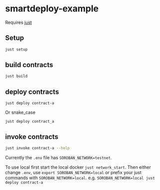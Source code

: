 # smartdeploy-example

Requires [just](https://github.com/casey/just)

## Setup

```bash
just setup
```


## build contracts

```bash
just build
```

## deploy contracts

```
just deploy contract-a
```
Or snake_case
```
just deploy contract_a
```

## invoke contracts

```bash
just invoke contract-a --help
```

Currently the `.env` file has `SOROBAN_NETWORK=testnet`.

To use local first start the local docker `just network_start`. Then either change `.env`, use `export SOROBAN_NETWORK=local` or prefix your just commands with `SOROBAN_NETWORK=local`. e.g. `SOROBAN_NETWORK=local just deploy contract-a`

